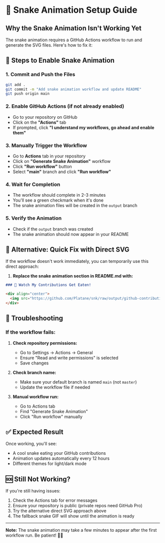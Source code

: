 # 🐍 Snake Animation Setup Guide

## Why the Snake Animation Isn't Working Yet

The snake animation requires a GitHub Actions workflow to run and generate the SVG files. Here's how to fix it:

## 🚀 Steps to Enable Snake Animation

### 1. **Commit and Push the Files**
```bash
git add .
git commit -m "Add snake animation workflow and update README"
git push origin main
```

### 2. **Enable GitHub Actions (if not already enabled)**
- Go to your repository on GitHub
- Click on the **"Actions"** tab
- If prompted, click **"I understand my workflows, go ahead and enable them"**

### 3. **Manually Trigger the Workflow**
- Go to **Actions** tab in your repository
- Click on **"Generate Snake Animation"** workflow
- Click **"Run workflow"** button
- Select **"main"** branch and click **"Run workflow"**

### 4. **Wait for Completion**
- The workflow should complete in 2-3 minutes
- You'll see a green checkmark when it's done
- The snake animation files will be created in the `output` branch

### 5. **Verify the Animation**
- Check if the `output` branch was created
- The snake animation should now appear in your README

## 🔧 Alternative: Quick Fix with Direct SVG

If the workflow doesn't work immediately, you can temporarily use this direct approach:

1. **Replace the snake animation section in README.md with:**

```markdown
### 🐍 Watch My Contributions Get Eaten!

<div align="center">
  <img src="https://github.com/Platane/snk/raw/output/github-contribution-grid-snake.svg" alt="Snake animation" />
</div>
```

## 🎯 Troubleshooting

### If the workflow fails:
1. **Check repository permissions:**
   - Go to Settings → Actions → General
   - Ensure "Read and write permissions" is selected
   - Save changes

2. **Check branch name:**
   - Make sure your default branch is named `main` (not `master`)
   - Update the workflow file if needed

3. **Manual workflow run:**
   - Go to Actions tab
   - Find "Generate Snake Animation"
   - Click "Run workflow" manually

## ✅ Expected Result

Once working, you'll see:
- A cool snake eating your GitHub contributions
- Animation updates automatically every 12 hours
- Different themes for light/dark mode

## 🆘 Still Not Working?

If you're still having issues:
1. Check the Actions tab for error messages
2. Ensure your repository is public (private repos need GitHub Pro)
3. Try the alternative direct SVG approach above
4. The fallback snake GIF will show until the animation is ready

---

**Note:** The snake animation may take a few minutes to appear after the first workflow run. Be patient! 🐍✨
